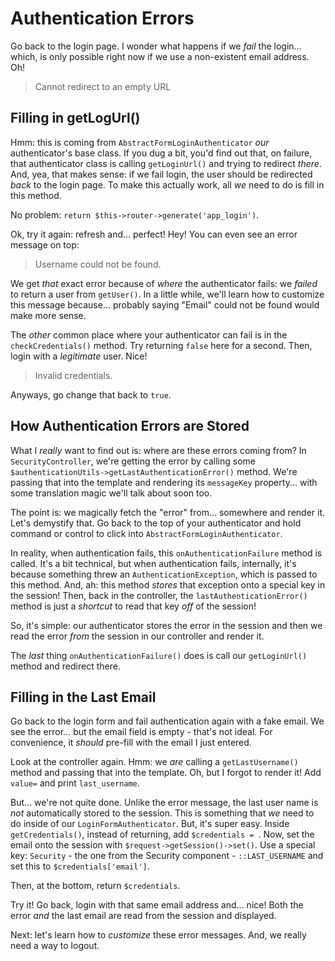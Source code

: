 # Authentication Errors

Go back to the login page. I wonder what happens if we *fail* the login... which,
is only possible right now if we use a non-existent email address. Oh!

> Cannot redirect to an empty URL

## Filling in getLogUrl()

Hmm: this is coming from `AbstractFormLoginAuthenticator` *our* authenticator's
base class. If you dug a bit, you'd find out that, on failure, that authenticator
class is calling `getLoginUrl()` and trying to redirect *there*. And, yea, that makes
sense: if we fail login, the user should be redirected *back* to the login page.
To make this actually work, all *we* need to do is fill in this method.

No problem: `return $this->router->generate('app_login')`.

Ok, try it again: refresh and... perfect! Hey! You can even see an error message
on top:

> Username could not be found.

We get *that* exact error because of *where* the authenticator fails: we *failed*
to return a user from `getUser()`. In a little while, we'll learn how to customize
this message because... probably saying "Email" could not be found would make more
sense.

The *other* common place where your authenticator can fail is in the `checkCredentials()`
method. Try returning `false` here for a second. Then, login with a *legitimate*
user. Nice!

> Invalid credentials.

Anyways, go change that back to `true`.

## How Authentication Errors are Stored

What I *really* want to find out is: where are these errors coming from? In
`SecurityController`, we're getting the error by calling some
`$authenticationUtils->getLastAuthenticationError()` method. We're passing that
into the template and rendering its `messageKey` property... with some translation
magic we'll talk about soon too.

The point is: we magically fetch the "error" from... somewhere and render it. Let's
demystify that. Go back to the top of your authenticator and hold command
or control to click into `AbstractFormLoginAuthenticator`.

In reality, when authentication fails, this `onAuthenticationFailure` method is
called. It's a bit technical, but when authentication fails, internally, it's because
something threw an `AuthenticationException`, which is passed to this method. And,
ah: this method *stores* that exception onto a special key in the session! Then,
back in the controller, the `lastAuthenticationError()` method is just a *shortcut*
to read that key *off* of the session!

So, it's simple: our authenticator stores the error in the session and then we read
the error *from* the session in our controller and render it.

The *last* thing `onAuthenticationFailure()` does is call our `getLoginUrl()` method
and redirect there.

## Filling in the Last Email

Go back to the login form and fail authentication again with a fake email. We see
the error... but the email field is empty - that's not ideal. For convenience, it
*should* pre-fill with the email I just entered.

Look at the controller again. Hmm: we *are* calling a `getLastUsername()` method
and passing that into the template. Oh, but I forgot to render it! Add `value=`
and print `last_username`.

But... we're not quite done. Unlike the error message, the last user name is *not*
automatically stored to the session. This is something that *we* need to do inside
of our `LoginFormAuthenticator`. But, it's super easy. Inside `getCredentials()`,
instead of returning, add `$credentials = `. Now, set the email onto the session
with `$request->getSession()->set()`. Use a special key: `Security` - the one
from the Security component - `::LAST_USERNAME` and set this to `$credentials['email']`.

Then, at the bottom, return `$credentials`.

Try it! Go back, login with that same email address and... nice! Both the error
*and* the last email are read from the session and displayed.

Next: let's learn how to *customize* these error messages. And, we really need
a way to logout.
